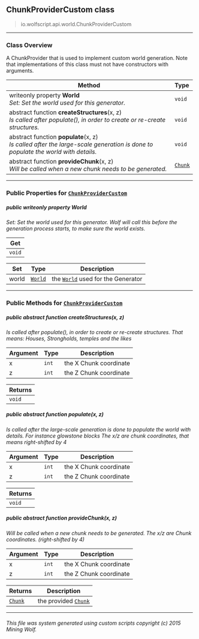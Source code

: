 ## ChunkProviderCustom __class__

>io.wolfscript.api.world.ChunkProviderCustom

---

### Class Overview

A ChunkProvider that is used to implement custom world generation. Note that implementations of this class must not have constructors with arguments.

Method | Type   
--- | :--- 
 writeonly property __World__ <br> _Set: Set the world used for this generator._ | `void`
abstract function __createStructures__(x, z) <br> _Is called after populate(), in order to create or re-create structures._ | `void`
abstract function __populate__(x, z) <br> _Is called after the large-scale generation is done to populate the world with details._ | `void`
abstract function __provideChunk__(x, z) <br> _Will be called when a new chunk needs to be generated._ | [`Chunk`](Chunk.md)



---


### Public Properties for [`ChunkProviderCustom`](ChunkProviderCustom.md)

##### <a id='world'></a>public  writeonly property __World__

_Set: Set the world used for this generator. Wolf will call this before the generation process starts, to make sure the world exists._

Get | 
--- | 
`void` |

Set | Type | Description  
--- | --- | --- 
world | [`World`](World.md) | the [`World`](World.md) used for the Generator


---

### Public Methods for [`ChunkProviderCustom`](ChunkProviderCustom.md)

##### <a id='createstructures'></a>public abstract function __createStructures__(x, z)

_Is called after populate(), in order to create or re-create structures. That means: Houses, Strongholds, temples and the likes_

Argument | Type | Description  
--- | --- | --- 
x | `int` | the X Chunk coordinate
z | `int` | the Z Chunk coordinate

Returns | 
--- | 
`void` |


##### <a id='populate'></a>public abstract function __populate__(x, z)

_Is called after the large-scale generation is done to populate the world with details. For instance glowstone blocks The x/z are chunk coordinates, that means right-shifted by 4_

Argument | Type | Description  
--- | --- | --- 
x | `int` | the X Chunk coordinate
z | `int` | the Z Chunk coordinate

Returns | 
--- | 
`void` |


##### <a id='providechunk'></a>public abstract function __provideChunk__(x, z)

_Will be called when a new chunk needs to be generated. The x/z are Chunk coordinates. (right-shifted by 4)_

Argument | Type | Description  
--- | --- | --- 
x | `int` | the X Chunk coordinate
z | `int` | the Z Chunk coordinate

Returns | Description
--- | --- 
[`Chunk`](Chunk.md) | the provided [`Chunk`](Chunk.md)


---


###### This file was system generated using custom scripts copyright (c) 2015 Mining Wolf.
	

